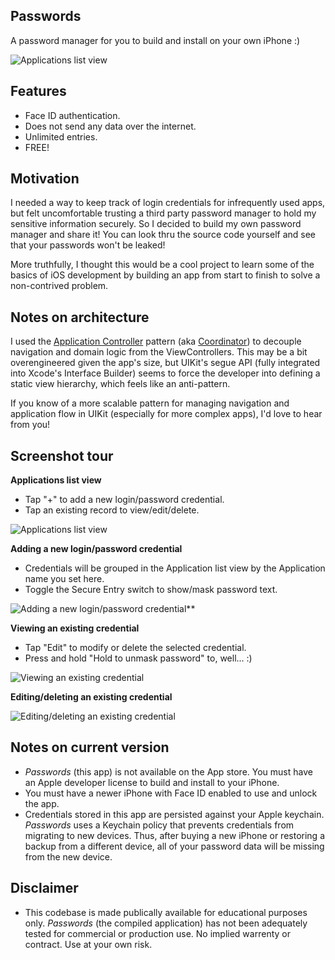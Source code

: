 Passwords
---------
A password manager for you to build and install on your own iPhone :)

![Applications list view](https://github.com/jakehadar/Passwords/blob/master/screenshots/Screen%20Shot%202018-12-15%20at%207.47.12%20PM%20@half.png)

Features
--------
* Face ID authentication.
* Does not send any data over the internet.
* Unlimited entries.
* FREE!

Motivation
----------
I needed a way to keep track of login credentials for infrequently used apps, but felt uncomfortable trusting a third party password manager to hold my sensitive information securely. So I decided to build my own password manager and share it! You can look thru the source code yourself and see that your passwords won't be leaked!

More truthfully, I thought this would be a cool project to learn some of the basics of iOS development by building an app from start to finish to solve a non-contrived problem.

Notes on architecture
---------------------
I used the [Application Controller](https://martinfowler.com/eaaCatalog/applicationController.html) pattern (aka [Coordinator](https://www.hackingwithswift.com/articles/71/how-to-use-the-coordinator-pattern-in-ios-apps)) to decouple navigation and domain logic from the ViewControllers. This may be a bit overengineered given the app's size, but UIKit's segue API (fully integrated into Xcode's Interface Builder) seems to force the developer into defining a static view hierarchy, which feels like an anti-pattern. 

If you know of a more scalable pattern for managing navigation and application flow in UIKit (especially for more complex apps), I'd love to hear from you!

Screenshot tour
---------------

**Applications list view**

* Tap "+" to add a new login/password credential.
* Tap an existing record to view/edit/delete.

![Applications list view](https://github.com/jakehadar/Passwords/blob/master/screenshots/Screen%20Shot%202018-12-15%20at%207.47.12%20PM%20@half.png)

**Adding a new login/password credential**

* Credentials will be grouped in the Application list view by the Application name you set here.
* Toggle the Secure Entry switch to show/mask password text.

![Adding a new login/password credential**](https://github.com/jakehadar/Passwords/blob/master/screenshots/Screen%20Shot%202018-12-15%20at%207.47.21%20PM%20@half.png)

**Viewing an existing credential**

* Tap "Edit" to modify or delete the selected credential.
* Press and hold "Hold to unmask password" to, well... :)

![Viewing an existing credential](https://github.com/jakehadar/Passwords/blob/master/screenshots/Screen%20Shot%202018-12-15%20at%207.47.05%20PM%20@half.png)

**Editing/deleting an existing credential**

![Editing/deleting an existing credential](https://github.com/jakehadar/Passwords/blob/master/screenshots/Screen%20Shot%202018-12-15%20at%207.46.05%20PM%20@half.png)

Notes on current version
------------------------
* *Passwords* (this app) is not available on the App store. You must have an Apple developer license to build and install to your iPhone.
* You must have a newer iPhone with Face ID enabled to use and unlock the app.
* Credentials stored in this app are persisted against your Apple keychain. *Passwords* uses a Keychain policy that prevents credentials from migrating to new devices. Thus, after buying a new iPhone or restoring a backup from a different device, all of your password data will be missing from the new device.

Disclaimer
----------
* This codebase is made publically available for educational purposes only. *Passwords* (the compiled application) has not been adequately tested for commercial or production use. No implied warrenty or contract. Use at your own risk.
